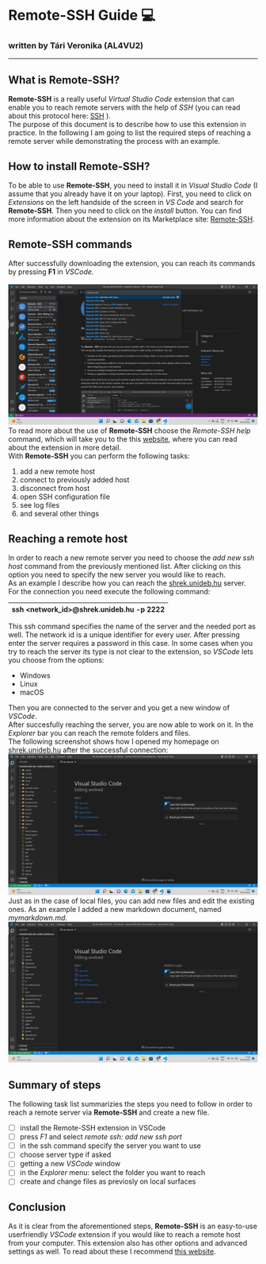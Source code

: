 Remote-SSH Guide 💻
===================

### written by Tári Veronika (AL4VU2)
-------------------------------------

## What is **Remote-SSH**?
**Remote-SSH** is a really useful *Virtual Studio Code* extension that can enable you to reach remote servers with the help of *SSH* (you can read about this protocol here: [SSH](https://www.ssh.com/academy/ssh) ).\
The purpose of this document is to describe how to use this extension in practice. In the following I am going to list the required steps of reaching a remote server while demonstrating the process with an example.

## How to install **Remote-SSH**?
 To be able to use **Remote-SSH**, you need to install it in *Visual Studio Code* (I assume that you already have it on your laptop). First, you need to click on *Extensions* on the left handside of the screen in *VS Code* and search for **Remote-SSH**. Then you need to click on the *install* button. You can find more information about the extension on its Marketplace site: [Remote-SSH](https://marketplace.visualstudio.com/items?itemName=ms-vscode-remote.remote-ssh&ssr=false#overview).

## **Remote-SSH** commands
After successfully downloading the extension, you can reach its commands by pressing **F1** in *VSCode*.\
\
![Remote-SSH commands](commands.png)
To read more about the use of **Remote-SSH** choose the *Remote-SSH help* command, which will take you to the this [website](https://code.visualstudio.com/docs/remote/ssh), where you can read about the extension in more detail.\
With **Remote-SSH** you can perform the following tasks:

1. add a new remote host
1. connect to previously added host
1. disconnect from host
1. open SSH configuration file
1. see log files
1. and several other things

## Reaching a remote host
In order to reach a new remote server you need to choose the *add new ssh host* command from the previously mentioned list. After clicking on this option you need to specify the new server you would like to reach.\
As an example I describe how you can reach the [shrek.unideb.hu](shrek.unideb.hu) server. For the connection you need execute the following command:

|ssh <network_id>@shrek.unideb.hu -p 2222 |
|-----------------------------------------|

This ssh command specifies the name of the server and the needed port as well. The network id is a unique identifier for every user. After pressing enter the server requires a password in this case. In some cases when you try to reach the server its type is not clear to the extension, so *VSCode* lets you choose from the options:
* Windows
* Linux
* macOS

Then you are connected to the server and you get a new window of *VSCode*.\
After succesfully reaching the server, you are now able to work on it. In the *Explorer* bar you can reach the remote folders and files.\
The following screenshot shows how I opened my homepage on [shrek.unideb.hu](shrek.unideb.hu) after the successful connection:\
![My example](homepage.png)
Just as in the case of local files, you can add new files and edit the existing ones. As an example I added a new markdown document, named *mymarkdown.md*.\
![My file](markdownfile.png)

## Summary of steps

The following task list summarizies the steps you need to follow in order to reach a remote server via **Remote-SSH** and create a new file.

* [ ] install the Remote-SSH extension in VSCode
* [ ] press *F1* and select *remote ssh: add new ssh port*
* [ ] in the ssh command specify the server you want to use
* [ ] choose server type if asked
* [ ] getting a new *VSCode* window
* [ ] in the *Explorer* menu: select the folder you want to reach
* [ ] create and change files as previosly on local surfaces

## Conclusion
As it is clear from the aforementioned steps, **Remote-SSH** is an easy-to-use userfriendly *VSCode* extension if you would like to reach a remote host from your computer. This extension also has other options and advanced settings as well. To read about these I recommend [this website](https://code.visualstudio.com/docs/remote/ssh).

